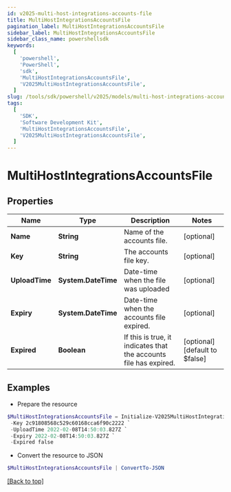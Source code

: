 ```yaml
---
id: v2025-multi-host-integrations-accounts-file
title: MultiHostIntegrationsAccountsFile
pagination_label: MultiHostIntegrationsAccountsFile
sidebar_label: MultiHostIntegrationsAccountsFile
sidebar_class_name: powershellsdk
keywords:
  [
    'powershell',
    'PowerShell',
    'sdk',
    'MultiHostIntegrationsAccountsFile',
    'V2025MultiHostIntegrationsAccountsFile',
  ]
slug: /tools/sdk/powershell/v2025/models/multi-host-integrations-accounts-file
tags:
  [
    'SDK',
    'Software Development Kit',
    'MultiHostIntegrationsAccountsFile',
    'V2025MultiHostIntegrationsAccountsFile',
  ]
---
```


# MultiHostIntegrationsAccountsFile

## Properties

| Name | Type | Description | Notes |
| --- | --- | --- | --- |
| **Name** | **String** | Name of the accounts file. | [optional] |
| **Key** | **String** | The accounts file key. | [optional] |
| **UploadTime** | **System.DateTime** | Date-time when the file was uploaded | [optional] |
| **Expiry** | **System.DateTime** | Date-time when the accounts file expired. | [optional] |
| **Expired** | **Boolean** | If this is true, it indicates that the accounts file has expired. | [optional] [default to $false] |

## Examples

- Prepare the resource

```powershell
$MultiHostIntegrationsAccountsFile = Initialize-V2025MultiHostIntegrationsAccountsFile  -Name My Accounts File `
 -Key 2c91808568c529c60168cca6f90c2222 `
 -UploadTime 2022-02-08T14:50:03.827Z `
 -Expiry 2022-02-08T14:50:03.827Z `
 -Expired false
```

- Convert the resource to JSON

```powershell
$MultiHostIntegrationsAccountsFile | ConvertTo-JSON
```

[[Back to top]](#)
